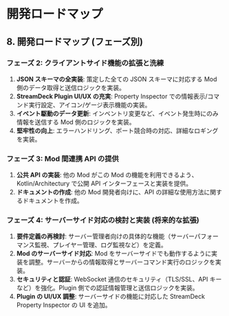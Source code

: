 # 開発ロードマップ

## 8. 開発ロードマップ (フェーズ別)

### フェーズ 2: クライアントサイド機能の拡張と洗練

1.  **JSON スキーマの全実装**: 策定した全ての JSON スキーマに対応する Mod 側のデータ取得と送信ロジックを実装。
2.  **StreamDeck Plugin UI/UX の充実**: Property Inspector での情報表示/コマンド実行設定、アイコン/ゲージ表示機能の実装。
3.  **イベント駆動のデータ更新**: インベントリ変更など、イベント発生時にのみ情報を送信する Mod 側のロジックを実装。
4.  **堅牢性の向上**: エラーハンドリング、ポート競合時の対応、詳細なロギングを実装。

### フェーズ 3: Mod 間連携 API の提供

1.  **公共 API の実装**: 他の Mod がこの Mod の機能を利用できるよう、Kotlin/Architectury で公開 API インターフェースと実装を提供。
2.  **ドキュメントの作成**: 他の Mod 開発者向けに、API の詳細な使用方法に関するドキュメントを作成。

### フェーズ 4: サーバーサイド対応の検討と実装 (将来的な拡張)

1.  **要件定義の再検討**: サーバー管理者向けの具体的な機能（サーバーパフォーマンス監視、プレイヤー管理、ログ監視など）を定義。
2.  **Mod のサーバーサイド対応**: Mod をサーバーサイドでも動作するように実装を調整。サーバーからの情報取得とサーバーコマンド実行のロジックを実装。
3.  **セキュリティと認証**: WebSocket 通信のセキュリティ（TLS/SSL、API キーなど）を強化。Plugin 側での認証情報管理と送信ロジックを実装。
4.  **Plugin の UI/UX 調整**: サーバーサイドの機能に対応した StreamDeck Property Inspector の UI を追加。
